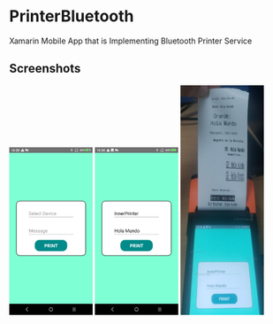 # PrinterBluetooth
Xamarin Mobile App that is Implementing Bluetooth Printer Service

## Screenshots
<p aling="center">
<img src="/ScreenShots/Screen01.jpg" width="30%" /> <img src="/ScreenShots/Screen02.jpg" width="30%" /> 
<img src="/ScreenShots/Screen03.jpg" width="30%" />
</p>
